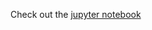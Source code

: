 Check out the [jupyter notebook](https://github.com/jcummingsutk/london_housing/blob/master/london_housing.ipynb)
